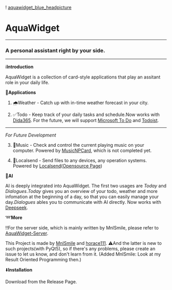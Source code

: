 ! [aquawidget_blue_headpicture](./resources/forMain/head_picture/aquawidget_blue_headpic.svg)
# **AquaWidget**
------------
### A personal assistant right by your side.
------
ℹ️**Introduction**

AquaWidget is a collection of card-style applications that play an assitant role in your daily life.

📲**Applications**

1. 🌧Weather - Catch up with in-time weather forecast in your city.

2. ✅Todo - Keep track of your daily tasks and schedule.Now works with [Dida365](https://dida365.com/). For the future, we will support [Microsoft To Do](https://to-do.office.com/tasks/) and [Todoist](https://www.todoist.com/).

------
*For Future Development*

3. 🎵Music - Check  and control the current playing music on your computer. Powered by [MusicNPCard](https://github.com/horace111/MusicNP_Card), which is not completed yet.

4. 📂Localsend - Send files to any devices, any operation systems. Powered by [Localsend](https://localsend.org/)([Opensource Page](https://github.com/localsend/localsend))

🔮**AI**

AI is deeply integrated into AquaWidget. The first two usages are *Today* and *Dialogues*.*Today* gives you an overview of your todo, weather and more infomation at the beginning of a day, so that you can easily manage your day.*Dialogues* ables you to communicate with AI directly. Now works with [Deepseek](https://www.deepseek.com/).

➿**More**

‼️For the server side, which is mainly written by MnlSmile, please refer to [AquaWidget-Server](https://github.com/MnlSmile/AquaWidget-Server).

This Project is made by [MnlSmile](https://github.com/MnlSmile) and [horace111](https://github.com/horace111). ⚠️And the latter is new to such projects(with PyQt5), so if there's any problems, please create an issue to let us know, and don't learn from it. (Added MnlSmile: Look at my Result Oriented Programming then.)

⬇️**Installation**

Download from the Release Page.